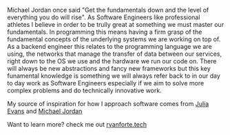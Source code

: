 Michael Jordan once said "Get the fundamentals down and the level of everything you do will rise". As Software Engineers like professional athletes I believe in order to be trully great at something we must master our fundamentals. In programming this means having a firm grasp of the fundamental concepts of the underlying systems we are working on top of. As a backend engineer this relates to the programming language we are using, the networks that manage the transfer of data between our services, right down to the OS we use and the hardware we run our code on. There will always be new abstractions and fancy new frameworks but this key funamental knowledge is something we will always refer back to in our day to day work as Software Engineers especially if we aim to solve more complex problems and do technically innovative work.

My source of inspiration for how I approach software comes from [Julia Evans](https://jvns.ca/about/) and [Michael Jordan](https://en.wikipedia.org/wiki/Michael_Jordan)

Want to learn more? check me out [ryanforte.tech](https://ryanforte.tech)
